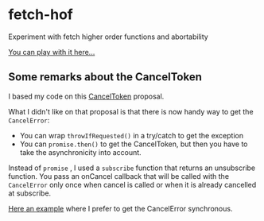 # fetch-hof
Experiment with fetch higher order functions and abortability

[You can play with it here...](https://jovdb.github.io/fetch-hof)

## Some remarks about the CancelToken
I based my code on this [CancelToken](https://github.com/zenparsing/es-cancel-token) proposal.

What I didn't like on that proposal is that there is now handy way to get the `CancelError`:
- You can wrap `throwIfRequested()` in a try/catch to get the exception
- You can `promise.then()` to get the CancelToken, but then you have to take the asynchronicity into account.
  
Instead of `promise` , I used a `subscribe` function that returns an unsubscribe function.
You pass an onCancel callback that will be called with the `CancelError` only once when cancel is called or when it is already cancelled at subscribe.

[Here an example](https://github.com/jovdb/fetch-hof/blob/master/src/withProgress.ts#L58_L63) where I prefer to get the CancelError synchronous.
